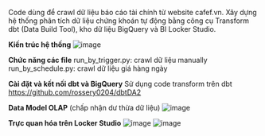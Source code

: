 Code dùng để crawl dữ liệu báo cáo tài chính từ website cafef.vn. Xây dựng hệ thống phân tích dữ liệu chứng khoán tự động bằng công cụ Transform dbt (Data Build Tool), kho dữ liệu BigQuery và BI Locker Studio.

**Kiến trúc hệ thống**
![image](https://github.com/rossery0204/scrappeBCTC/assets/104888871/c2a17d79-9db1-481f-989e-6a9c215e0192)

**Chức năng các file**
run_by_trigger.py: crawl dữ liệu manually
run_by_schedule.py: crawl dữ liệu giá hàng ngày

**Cài đặt và kết nối dbt và BigQuery**
Sử dụng code transform trên dbt https://github.com/rossery0204/dbtDA2 

**Data Model OLAP** (chấp nhận dư thừa dữ liệu)
![image](https://github.com/rossery0204/scrappeBCTC/assets/104888871/4b5bae4d-f5a9-49aa-8789-401ccd99e2ab)

**Trực quan hóa trên Locker Studio**
![image](https://github.com/rossery0204/scrappeBCTC/assets/104888871/68725312-b60c-4510-baea-8f9996735f0c)
![image](https://github.com/rossery0204/scrappeBCTC/assets/104888871/8f44887d-521f-4ec6-8a88-98511a878076)


